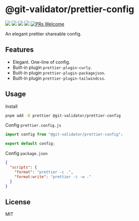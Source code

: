 # @git-validator/prettier-config

[![](https://img.shields.io/npm/l/@git-validator/prettier-config.svg)](https://github.com/zanminkian/git-validator/blob/main/LICENSE)
[![](https://img.shields.io/npm/v/@git-validator/prettier-config.svg)](https://www.npmjs.com/package/@git-validator/prettier-config)
[![](https://img.shields.io/npm/dm/@git-validator/prettier-config.svg)](https://www.npmjs.com/package/@git-validator/prettier-config)
[![](https://packagephobia.com/badge?p=@git-validator/prettier-config)](https://packagephobia.com/result?p=@git-validator/prettier-config)
[![PRs Welcome](https://img.shields.io/badge/PRs-welcome-brightgreen.svg)](https://makeapullrequest.com)

An elegant prettier shareable config.

## Features

- Elegant. One-line of config.
- Built-in plugin `prettier-plugin-curly`.
- Built-in plugin `prettier-plugin-packagejson`.
- Built-in plugin `prettier-plugin-tailwindcss`.

## Usage

Install

```sh
pnpm add -D prettier @git-validator/prettier-config
```

Config `prettier.config.js`

```js
import config from "@git-validator/prettier-config";

export default config;
```

Config `package.json`

```json
{
  "scripts": {
    "format": "prettier -c .",
    "format:write": "prettier -c -w ."
  }
}
```

## License

MIT
